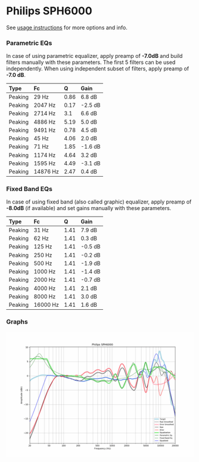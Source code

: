 # Philips SPH6000
See [usage instructions](https://github.com/jaakkopasanen/AutoEq#usage) for more options and info.

### Parametric EQs
In case of using parametric equalizer, apply preamp of **-7.0dB** and build filters manually
with these parameters. The first 5 filters can be used independently.
When using independent subset of filters, apply preamp of **-7.0 dB**.

| Type    | Fc       |    Q | Gain    |
|:--------|:---------|:-----|:--------|
| Peaking | 29 Hz    | 0.86 | 6.8 dB  |
| Peaking | 2047 Hz  | 0.17 | -2.5 dB |
| Peaking | 2714 Hz  | 3.1  | 6.6 dB  |
| Peaking | 4886 Hz  | 5.19 | 5.0 dB  |
| Peaking | 9491 Hz  | 0.78 | 4.5 dB  |
| Peaking | 45 Hz    | 4.06 | 2.0 dB  |
| Peaking | 71 Hz    | 1.85 | -1.6 dB |
| Peaking | 1174 Hz  | 4.64 | 3.2 dB  |
| Peaking | 1595 Hz  | 4.49 | -3.1 dB |
| Peaking | 14876 Hz | 2.47 | 0.4 dB  |

### Fixed Band EQs
In case of using fixed band (also called graphic) equalizer, apply preamp of **-8.0dB**
(if available) and set gains manually with these parameters.

| Type    | Fc       |    Q | Gain    |
|:--------|:---------|:-----|:--------|
| Peaking | 31 Hz    | 1.41 | 7.9 dB  |
| Peaking | 62 Hz    | 1.41 | 0.3 dB  |
| Peaking | 125 Hz   | 1.41 | -0.5 dB |
| Peaking | 250 Hz   | 1.41 | -0.2 dB |
| Peaking | 500 Hz   | 1.41 | -1.9 dB |
| Peaking | 1000 Hz  | 1.41 | -1.4 dB |
| Peaking | 2000 Hz  | 1.41 | -0.7 dB |
| Peaking | 4000 Hz  | 1.41 | 2.1 dB  |
| Peaking | 8000 Hz  | 1.41 | 3.0 dB  |
| Peaking | 16000 Hz | 1.41 | 1.6 dB  |

### Graphs
![](./Philips%20SPH6000.png)